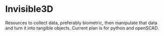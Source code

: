 # Invisible3D
Resources to collect data, preferably biometric, then manipulate that data and turn it into tangible objects.
Current plan is for python and openSCAD.
